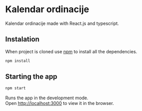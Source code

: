 # Kalendar ordinacije
Kalendar ordinacije made with React.js and typescript. 

## Instalation

When project is cloned use [npm](https://www.npmjs.com/) to install all the dependencies.

```bash
npm install
```           
## Starting the app

```bash
npm start
```

Runs the app in the development mode.<br />
Open [http://localhost:3000](http://localhost:3000) to view it in the browser.
